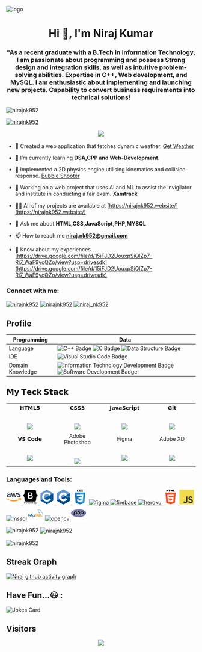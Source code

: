 
![logo](https://www.proideators.com/wp-content/uploads/2018/11/Learn-Best-Online-Web-design-Designing-htm-css-javascript-Training-Courses-Certification.jpg)
<h1 align="center">Hi 👋, I'm Niraj Kumar</h1>




<h3 align="center">"As a recent graduate with a B.Tech in Information Technology, I am passionate about programming and possess Strong design and integration skills, as well as intuitive problem-solving abilities. Expertise in C++, Web development, and MySQL. I am enthusiastic about implementing and launching new projects. Capability to convert business requirements into technical solutions!</h3>



<p align="left"> <img src="https://komarev.com/ghpvc/?username=nirajnk952&label=Profile%20views&color=0e75b6&style=flat" alt="nirajnk952" /> </p>

<p align="left"> <a href="https://twitter.com/nirajnk952" target="blank"><img src="https://img.shields.io/twitter/follow/nirajnk952?logo=twitter&style=for-the-badge" alt="nirajnk952" /></a> </p>




<p align="center">
  <a align="center" href="https://github.com/DenverCoder1/readme-typing-svg"><img src="https://readme-typing-svg.herokuapp.com?&font=IBM+Plex+Sans&color=F72EE2&size=25&lines=Welcome+to+my+GitHub+Profile!;I'm+Coding!;I'm+a+Web+Developer!" /></a>
</p>













- 🔭 Created a web application that fetches dynamic weather. [Get Weather](https://62b9370ed2fa154ff837d09f--venerable-druid-966fc5.netlify.app/)

- 🌱 I’m currently learning **DSA,CPP and Web-Development.**

- 👯 Implemented a 2D physics engine utilising kinematics and collision response. [Bubble Shooter](https://niraj952.netlify.app/)

- 🔭 Working on a web project that uses AI and ML to assist the invigilator and institute in conducting a fair exam. **Xamtrack**

- 👨‍💻 All of my projects are available at [https://nirajnk952.website/](https://nirajnk952.website/)

- 💬 Ask me about **HTML,CSS,JavaScript,PHP,MYSQL**

- 📫 How to reach me **niraj.nk952@gmail.com**

- 📄 Know about my experiences [https://drive.google.com/file/d/15iFJD2UouxpSiQlZp7-Ri7_WaF9ycQZo/view?usp=drivesdk](https://drive.google.com/file/d/15iFJD2UouxpSiQlZp7-Ri7_WaF9ycQZo/view?usp=drivesdk)

<h3 align="left">Connect with me:</h3>
<p align="left">
<a href="https://twitter.com/nirajnk952" target="blank"><img align="center" src="https://raw.githubusercontent.com/rahuldkjain/github-profile-readme-generator/master/src/images/icons/Social/twitter.svg" alt="nirajnk952" height="30" width="40" /></a>
<a href="https://linkedin.com/in/nirajnk952" target="blank"><img align="center" src="https://raw.githubusercontent.com/rahuldkjain/github-profile-readme-generator/master/src/images/icons/Social/linked-in-alt.svg" alt="nirajnk952" height="30" width="40" /></a>
<a href="https://www.hackerrank.com/niraj_nk952" target="blank"><img align="center" src="https://raw.githubusercontent.com/rahuldkjain/github-profile-readme-generator/master/src/images/icons/Social/hackerrank.svg" alt="niraj_nk952" height="30" width="40" /></a>
</p>


## <b>Profile</b>

Programming                | Data  
-------------------------|------
Language            |  ![C++ Badge](https://img.shields.io/badge/C%2B%2B-Language-blue) ![C Badge](https://img.shields.io/badge/C-Language-yellow) ![Data Structure Badge](https://img.shields.io/badge/Data-Structure-blue)
IDE        |  ![Visual Studio Code Badge](https://img.shields.io/badge/Visual%20Studio-Code-blue)
Domain Knowledge         | ![Information Technology Development Badge](https://img.shields.io/badge/-Information%20Technology-FAB040?style=flat&logoColor=white) ![Software Development Badge](https://img.shields.io/badge/-Software%20Development-FF6600?style=flat&logoColor=white) 



## 𝗠𝘆 𝗧𝗲𝗰𝗸 𝗦𝘁𝗮𝗰𝗸

<table>
  <tbody>
    <tr valign="top">
      <td width="25%" align="center">
        <span>𝗛𝗧𝗠𝗟𝟱</span><br><br><br>
        <img height="64px" src="https://cdn.svgporn.com/logos/html-5.svg">
      </td>
      <td width="25%" align="center">
        <span>𝗖𝗦𝗦𝟯</span><br><br><br>
        <img height="64px" src="https://cdn.svgporn.com/logos/css-3.svg">
      </td>
      <td width="25%" align="center">
        <span>𝗝𝗮𝘃𝗮𝗦𝗰𝗿𝗶𝗽𝘁</span><br><br><br>
        <img height="64px" src="https://cdn.svgporn.com/logos/javascript.svg">
      </td>
       <td width="25%" align="center">
        <span>𝗚𝗶𝘁</span><br><br><br>
        <img height="64px" src="https://cdn.svgporn.com/logos/git-icon.svg">
      </td>
    </tr>
      <td width="25%" align="center">
        <span>𝗩𝗦 𝗖𝗼𝗱𝗲</span><br><br><br>
        <img height="64px" src="https://cdn.svgporn.com/logos/visual-studio-code.svg">
      </td>
      <td width="25%" align="center">
        <span>Adobe Photoshop</span><br><br><br>
        <img height="64px" src="https://encrypted-tbn0.gstatic.com/images?q=tbn:ANd9GcRsLgf4Ixs4Q9lHbZuhC-DacEht7a-B7nM_DIzJBni-_QEvXnqBIMA257yf8cpcY1q9ajM&usqp=CAU">
      </td>
       <td width="25%" align="center">
        <span>Figma</span><br><br><br>
        <img height="64px" src="https://img.icons8.com/color/344/figma--v1.png">
      </td>
      <td width="25%" align="center">
        <span>Adobe XD</span><br><br><br>
        <img height="64px" src="https://res.cloudinary.com/crunchbase-production/image/upload/c_lpad,f_auto,q_auto:eco,dpr_1/hjixnzui1nhq3trfcwx8">
      </td>
    </tr>
  </tbody>
</table>




<h3 align="left">Languages and Tools:</h3>
<p align="left"> <a href="https://aws.amazon.com" target="_blank" rel="noreferrer"> <img src="https://raw.githubusercontent.com/devicons/devicon/master/icons/amazonwebservices/amazonwebservices-original-wordmark.svg" alt="aws" width="40" height="40"/> </a> <a href="https://getbootstrap.com" target="_blank" rel="noreferrer"> <img src="https://raw.githubusercontent.com/devicons/devicon/master/icons/bootstrap/bootstrap-plain-wordmark.svg" alt="bootstrap" width="40" height="40"/> </a> <a href="https://www.cprogramming.com/" target="_blank" rel="noreferrer"> <img src="https://raw.githubusercontent.com/devicons/devicon/master/icons/c/c-original.svg" alt="c" width="40" height="40"/> </a> <a href="https://www.w3schools.com/cpp/" target="_blank" rel="noreferrer"> <img src="https://raw.githubusercontent.com/devicons/devicon/master/icons/cplusplus/cplusplus-original.svg" alt="cplusplus" width="40" height="40"/> </a> <a href="https://www.w3schools.com/css/" target="_blank" rel="noreferrer"> <img src="https://raw.githubusercontent.com/devicons/devicon/master/icons/css3/css3-original-wordmark.svg" alt="css3" width="40" height="40"/> </a> <a href="https://www.figma.com/" target="_blank" rel="noreferrer"> <img src="https://www.vectorlogo.zone/logos/figma/figma-icon.svg" alt="figma" width="40" height="40"/> </a> <a href="https://firebase.google.com/" target="_blank" rel="noreferrer"> <img src="https://www.vectorlogo.zone/logos/firebase/firebase-icon.svg" alt="firebase" width="40" height="40"/> </a> <a href="https://heroku.com" target="_blank" rel="noreferrer"> <img src="https://www.vectorlogo.zone/logos/heroku/heroku-icon.svg" alt="heroku" width="40" height="40"/> </a> <a href="https://www.w3.org/html/" target="_blank" rel="noreferrer"> <img src="https://raw.githubusercontent.com/devicons/devicon/master/icons/html5/html5-original-wordmark.svg" alt="html5" width="40" height="40"/> </a> <a href="https://developer.mozilla.org/en-US/docs/Web/JavaScript" target="_blank" rel="noreferrer"> <img src="https://raw.githubusercontent.com/devicons/devicon/master/icons/javascript/javascript-original.svg" alt="javascript" width="40" height="40"/> </a> <a href="https://www.microsoft.com/en-us/sql-server" target="_blank" rel="noreferrer"> <img src="https://www.svgrepo.com/show/303229/microsoft-sql-server-logo.svg" alt="mssql" width="40" height="40"/> </a> <a href="https://www.mysql.com/" target="_blank" rel="noreferrer"> <img src="https://raw.githubusercontent.com/devicons/devicon/master/icons/mysql/mysql-original-wordmark.svg" alt="mysql" width="40" height="40"/> </a> <a href="https://opencv.org/" target="_blank" rel="noreferrer"> <img src="https://www.vectorlogo.zone/logos/opencv/opencv-icon.svg" alt="opencv" width="40" height="40"/> </a> <a href="https://www.php.net" target="_blank" rel="noreferrer"> <img src="https://raw.githubusercontent.com/devicons/devicon/master/icons/php/php-original.svg" alt="php" width="40" height="40"/> </a> </p>

<p><img align="left" src="https://github-readme-stats.vercel.app/api/top-langs?username=nirajnk952&show_icons=true&locale=en&layout=compact" alt="nirajnk952" /></p>

<p>&nbsp;<img align="center" src="https://github-readme-stats.vercel.app/api?username=nirajnk952&show_icons=true&locale=en" alt="nirajnk952" /></p>

<p><img align="center" src="https://github-readme-streak-stats.herokuapp.com/?user=nirajnk952&" alt="nirajnk952" /></p>



## <b> Streak Graph</b>
<div>

[![Niraj github activity graph](https://github-readme-activity-graph.cyclic.app/graph?username=nirajnk952&bg_color=000000&color=fcfcfc&line=ffffff&point=ffffff&area=true&hide_border=true)](https://github.com/ashutosh00710/github-readme-activity-graph)
</div>


## Have Fun...😃 :<br>
![Jokes Card](https://readme-jokes.vercel.app/api)




## <b> Visitors</b>
  <p align="center">
  <img src="https://profile-counter.glitch.me/nirajnk952/count.svg">
</p>
